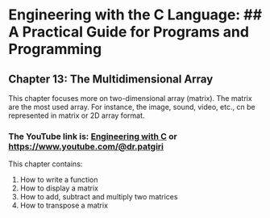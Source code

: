 
# Engineering with the C Language: ## A Practical Guide for Programs and Programming

## Chapter 13: The Multidimensional Array 

This chapter focuses more on two-dimensional array (matrix). The matrix are the most used array. For instance,
the image, sound, video, etc., cn be represented in matrix or 2D array format.

### The YouTube link is: [Engineering with C](https://www.youtube.com/@dr.patgiri) or https://www.youtube.com/@dr.patgiri

This chapter contains:
1. How to write a function
2. How to display a matrix
3. How to add, subtract and multiply two matrices
4. How to transpose a matrix


